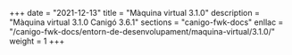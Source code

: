 +++
date        = "2021-12-13"
title       = "Màquina virtual 3.1.0"
description = "Màquina virtual 3.1.0 Canigó 3.6.1"
sections    = "canigo-fwk-docs"
enllac		= "/canigo-fwk-docs/entorn-de-desenvolupament/maquina-virtual/3.1.0/"
weight		= 1
+++
